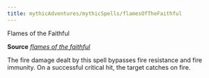 ```yaml
---
title: mythicAdventures/mythicSpells/flamesOfTheFaithful
---
```

Flames of the Faithful

**Source** [_flames of the faithful_](advanced/spells/flamesOfTheFaithful#_flames-of-the-faithful)

The fire damage dealt by this spell bypasses fire resistance and fire immunity. On a successful critical hit, the target catches on fire.

